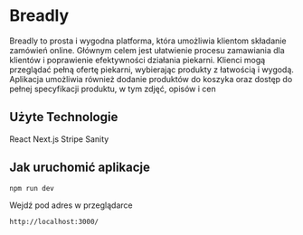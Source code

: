 # Breadly
Breadly to prosta i wygodna platforma, która umożliwia klientom składanie zamówień online. Głównym celem jest ułatwienie procesu zamawiania dla klientów i poprawienie efektywności działania piekarni. Klienci mogą przeglądać pełną ofertę piekarni, wybierając produkty z łatwością i wygodą. Aplikacja umożliwia również dodanie produktów do koszyka oraz dostęp do pełnej specyfikacji produktu, w tym zdjęć, opisów i cen
## Użyte Technologie
React
Next.js
Stripe
Sanity
## Jak uruchomić aplikacje
```
npm run dev
```
Wejdź pod adres w przeglądarce
```
http://localhost:3000/
```
